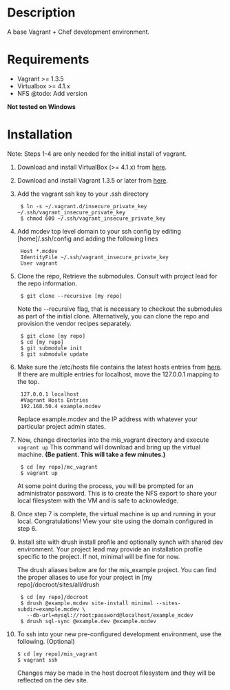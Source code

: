 # Description

A base Vagrant + Chef development environment.

# Requirements

* Vagrant >= 1.3.5
* Virtualbox >= 4.1.x
* NFS @todo: Add version

**Not tested on Windows**

# Installation

Note: Steps 1-4 are only needed for the initial install of vagrant.

1. Download and install VirtualBox (>= 4.1.x) 
from [here](https://www.virtualbox.org/wiki/Downloads).

2. Download and install Vagrant 1.3.5 or later 
from [here](http://downloads.vagrantup.com/).

3. Add the vagrant ssh key to your .ssh directory

        $ ln -s ~/.vagrant.d/insecure_private_key ~/.ssh/vagrant_insecure_private_key
        $ chmod 600 ~/.ssh/vagrant_insecure_private_key

4. Add mcdev top level domain to your ssh config by editing [home]/.ssh/config and 
adding the following lines

        Host *.mcdev
        IdentityFile ~/.ssh/vagrant_insecure_private_key
        User vagrant


5. Clone the repo, Retrieve the submodules. Consult with project lead for the repo 
information.

        $ git clone --recursive [my repo]

    Note the --recursive flag, that is necessary to checkout the submodules as part 
    of the initial clone. Alternatively, you can clone the repo and provision the 
    vendor recipes separately.

        $ git clone [my repo]
        $ cd [my repo]
        $ git submodule init
        $ git submodule update

6. Make sure the /etc/hosts file contains the latest hosts entries from 
[here](https://docs.google.com/a/mediacurrent.com/spreadsheet/pub?key=0AuLhQk3Txl-JdFNGOGNEV0twcUlwR09tWkU1NVNMZnc&output=html). 
If there are multiple entries for localhost, move the 127.0.0.1 mapping to the top.

        127.0.0.1 localhost
        #Vagrant Hosts Entries
        192.168.50.4 example.mcdev


    Replace example.mcdev and the IP address with whatever your particular 
    project admin states.

7. Now, change directories into the mis_vagrant directory and execute `vagrant up` 
This command will download and bring up the virtual machine.
**(Be patient.  This will take a few minutes.)**

        $ cd [my repo]/mc_vagrant
        $ vagrant up

    At some point during the process, you will be prompted for an administrator 
    password. This is to create the NFS export to share your local filesystem 
    with the VM and is safe to acknowledge.

8. Once step 7 is complete, the virtual machine is up and running in your local. 
Congratulations! View your site using the domain configured in step 6.

9. Install site with drush install profile and optionally synch with shared dev 
environment. Your project lead may provide an installation profile specific to 
the project. If not, minimal will be fine for now.

    The drush aliases below are for the mis_example project. You can find the 
    proper aliases to use for your project in [my repo]/docroot/sites/all/drush

        $ cd [my repo]/docroot
        $ drush @example.mcdev site-install minimal --sites-subdir=example.mcdev \
          --db-url=mysql://root:password@localhost/example_mcdev
        $ drush sql-sync @example.dev @example.mcdev

10. To ssh into your new pre-configured development environment, use the 
following. (Optional)

        $ cd [my repo]/mis_vagrant
        $ vagrant ssh

    Changes may be made in the host docroot filesystem and they will be 
    reflected on the dev site.
